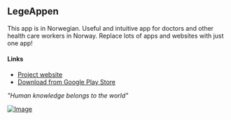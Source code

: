## LegeAppen

This app is in Norwegian. Useful and intuitive app for doctors and other health care workers in Norway. Replace lots of apps and websites with just one app!

#### Links
* [Project website](https://www.olejon.net/code/mdapp/)
* [Download from Google Play Store](https://www.olejon.net/code/mdapp/?page=android_app)

*"Human knowledge belongs to the world"*

[![Image](https://www.paypalobjects.com/no_NO/i/btn/btn_donate_LG.gif)](https://www.olejon.net/code/mdapp/?page=donate)
